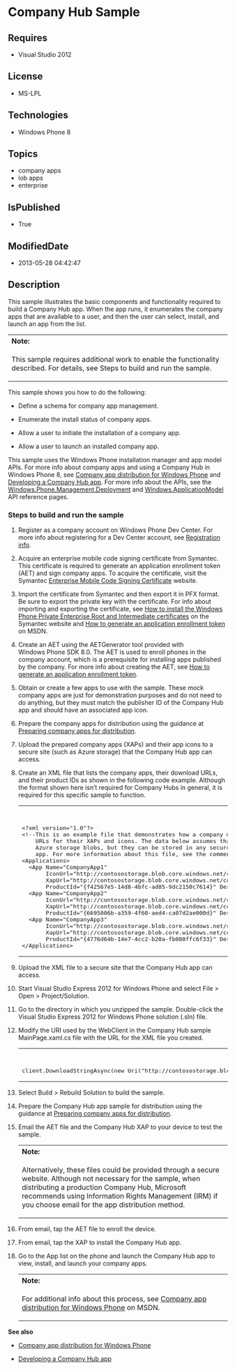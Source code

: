 # Company Hub Sample
## Requires
* Visual Studio 2012
## License
* MS-LPL
## Technologies
* Windows Phone 8
## Topics
* company apps
* lob apps
* enterprise
## IsPublished
* True
## ModifiedDate
* 2013-05-28 04:42:47
## Description

<div id="mainBody">
<p></p>
<div class="introduction">
<p>This sample illustrates the basic components and functionality required to build a Company Hub app. When the app runs, it enumerates the company apps that are available to a user, and then the user can select, install, and launch an app from the list.
</p>
<div class="alert">
<table width="100%" cellspacing="0" cellpadding="0">
<tbody>
<tr>
<th align="left"><b>Note:</b> </th>
</tr>
<tr>
<td>
<p>This sample requires additional work to enable the functionality described. For details, see
<span class="term">Steps to build and run the sample</span>.</p>
</td>
</tr>
</tbody>
</table>
</div>
<p>This sample shows you how to do the following:</p>
<ul>
<li>
<p>Define a schema for company app management.</p>
</li><li>
<p>Enumerate the install status of company apps.</p>
</li><li>
<p>Allow a user to initiate the installation of a company app.</p>
</li><li>
<p>Allow a user to launch an installed company app.</p>
</li></ul>
<p>This sample uses the Windows Phone installation manager and app model APIs. For more info about company apps and using a Company Hub in Windows&nbsp;Phone&nbsp;8, see
<a href="http://msdn.microsoft.com/en-us/library/windowsphone/develop/jj206943(v=vs.105).aspx">
Company app distribution for Windows Phone</a> and <a href="http://msdn.microsoft.com/en-us/library/windowsphone/develop/jj720571(v=vs.105).aspx">
Developing a Company Hub app</a>. For more info about the APIs, see the <a href="http://msdn.microsoft.com/en-us/library/windowsphone/develop/windows.phone.management.deployment(v=vs.105).aspx">
Windows.Phone.Management.Deployment</a> and <a href="http://msdn.microsoft.com/en-us/library/windowsphone/develop/windows.applicationmodel.aspx">
Windows.ApplicationModel</a> API reference pages.</p>
<p></p>
<h3 class="procedureSubHeading">Steps to build and run the sample</h3>
<div class="subSection">
<ol>
<li>
<p>Register as a company account on Windows Phone Dev Center. For more info about registering for a Dev Center account, see
<a href="http://msdn.microsoft.com/en-us/library/windowsphone/develop/jj206719(v=vs.105).aspx">
Registration info</a>.</p>
</li><li>
<p>Acquire an enterprise mobile code signing certificate from Symantec. This certificate is required to generate an application enrollment token (AET) and sign company apps. To acquire the certificate, visit the Symantec
<a href="http://go.microsoft.com/fwlink/?LinkId=268441">Enterprise Mobile Code Signing Certificate</a> website.</p>
</li><li>
<p>Import the certificate from Symantec and then export it in PFX format. Be sure to export the private key with the certificate. For info about importing and exporting the certificate, see
<a href="http://go.microsoft.com/fwlink/?LinkId=299100">How to install the Windows Phone Private Enterprise Root and Intermediate certificates</a> on the Symantec website and
<a href="http://msdn.microsoft.com/en-us/library/windowsphone/develop/jj735576(v=vs.105).aspx">
How to generate an application enrollment token</a> on MSDN.</p>
</li><li>
<p>Create an AET using the AETGenerator tool provided with Windows&nbsp;Phone&nbsp;SDK&nbsp;8.0. The AET is used to enroll phones in the company account, which is a prerequisite for installing apps published by the company. For more info about creating the AET, see
<a href="http://msdn.microsoft.com/en-us/library/windowsphone/develop/jj735576(v=vs.105).aspx">
How to generate an application enrollment token</a>.</p>
</li><li>
<p>Obtain or create a few apps to use with the sample. These mock company apps are just for demonstration purposes and do not need to do anything, but they must match the publisher ID of the Company Hub app and should have an associated app icon.</p>
</li><li>
<p>Prepare the company apps for distribution using the guidance at <a href="http://msdn.microsoft.com/en-us/library/windowsphone/develop/dn168929(v=vs.105).aspx">
Preparing company apps for distribution</a>.</p>
</li><li>
<p>Upload the prepared company apps (XAPs) and their app icons to a secure site (such as Azure storage) that the Company Hub app can access.</p>
</li><li>
<p>Create an XML file that lists the company apps, their download URLs, and their product IDs as shown in the following code example. Although the format shown here isn’t required for Company Hubs in general, it is required for this specific sample to function.</p>
<div class="code"><span>
<table width="100%" cellspacing="0" cellpadding="0">
<tbody>
<tr>
<th>&nbsp;</th>
<th></th>
</tr>
<tr>
<td colspan="2">
<pre>&lt;?xml version=&quot;1.0&quot;?&gt;
&lt;!--This is an example file that demonstrates how a company might expose metadata and download 
    URLs for their XAPs and icons. The data below assumes that the XAPs and icons are stored in
    Azure storage blobs, but they can be stored in any secure site that is accessible from the 
    app. For more information about this file, see the comments in MainPage.xaml.cs.--&gt;
&lt;Applications&gt;
  &lt;App Name=&quot;CompanyApp1&quot;
       IconUrl=&quot;http://contosostorage.blob.core.windows.net/companyapps/CompanyApp1.png&quot;
       XapUrl=&quot;http://contosostorage.blob.core.windows.net/companyapps/CompanyApp1_Debug_AnyCPU.xap&quot; Version=&quot;1.0.0.0&quot;
       ProductId=&quot;{f42567e5-14d8-4bfc-ad05-9dc2150c7614}&quot; Description=&quot;This is CompanyApp1&quot; /&gt; 
  &lt;App Name=&quot;CompanyApp2&quot;
       IconUrl=&quot;http://contosostorage.blob.core.windows.net/companyapps/CompanyApp2.png&quot;
       XapUrl=&quot;http://contosostorage.blob.core.windows.net/companyapps/CompanyApp2_Debug_AnyCPU.xap&quot; Version=&quot;1.0.0.0&quot;
       ProductId=&quot;{6695006b-a359-4f60-aed4-ca07d2ae000d}&quot; Description=&quot;This is CompanyApp2&quot; /&gt;
  &lt;App Name=&quot;CompanyApp3&quot;
       IconUrl=&quot;http://contosostorage.blob.core.windows.net/companyapps/CompanyApp3.png&quot;
       XapUrl=&quot;http://contosostorage.blob.core.windows.net/companyapps/CompanyApp3_Debug_AnyCPU.xap&quot; Version=&quot;1.0.0.0&quot;
       ProductId=&quot;{4776d64b-14e7-4cc2-b20a-fb080ffc6f33}&quot; Description=&quot;This is CompanyApp3&quot; /&gt; 
&lt;/Applications&gt;</pre>
</td>
</tr>
</tbody>
</table>
</span></div>
</li><li>
<p>Upload the XML file to a secure site that the Company Hub app can access.</p>
</li><li>
<p>Start Visual Studio Express 2012 for Windows&nbsp;Phone and select <span class="ui">
File</span> &gt; <span class="ui">Open</span> &gt; <span class="ui">Project/Solution</span>.
</p>
</li><li>
<p>Go to the directory in which you unzipped the sample. Double-click the Visual Studio Express 2012 for Windows&nbsp;Phone solution (<span class="label">.sln</span>) file.</p>
</li><li>
<p>Modify the URI used by the <span value="WebClient"><span class="keyword">WebClient</span></span> in the Company Hub sample MainPage.xaml.cs file with the URL for the XML file you created.
</p>
<div class="code"><span>
<table width="100%" cellspacing="0" cellpadding="0">
<tbody>
<tr>
<th>&nbsp;</th>
<th></th>
</tr>
<tr>
<td colspan="2">
<pre>client.DownloadStringAsync(new Uri(&quot;http://contosostorage.blob.core.windows.net/companyapps/Applications.xml&quot;));</pre>
</td>
</tr>
</tbody>
</table>
</span></div>
</li><li>
<p>Select <span class="ui">Build</span> &gt; <span class="ui">Rebuild Solution</span> to build the sample.</p>
</li><li>
<p>Prepare the Company Hub app sample for distribution using the guidance at <a href="http://msdn.microsoft.com/en-us/library/windowsphone/develop/dn168929(v=vs.105).aspx">
Preparing company apps for distribution</a>.</p>
</li><li>
<p>Email the AET file and the Company Hub XAP to your device to test the sample.</p>
<div class="alert">
<table width="100%" cellspacing="0" cellpadding="0">
<tbody>
<tr>
<th align="left"><b>Note:</b> </th>
</tr>
<tr>
<td>
<p>Alternatively, these files could be provided through a secure website. Although not necessary for the sample, when distributing a production Company Hub, Microsoft recommends using Information Rights Management (IRM) if you choose email for the app distribution
 method.</p>
</td>
</tr>
</tbody>
</table>
</div>
</li><li>
<p>From email, tap the AET file to enroll the device.</p>
</li><li>
<p>From email, tap the XAP to install the Company Hub app.</p>
</li><li>
<p>Go to the App list on the phone and launch the Company Hub app to view, install, and launch your company apps.</p>
<div class="alert">
<table width="100%" cellspacing="0" cellpadding="0">
<tbody>
<tr>
<th align="left"><b>Note:</b> </th>
</tr>
<tr>
<td>
<p>For additional info about this process, see <a href="http://msdn.microsoft.com/en-us/library/windowsphone/develop/jj206943(v=vs.105).aspx">
Company app distribution for Windows Phone</a> on MSDN.</p>
</td>
</tr>
</tbody>
</table>
</div>
</li></ol>
</div>
<p><b>See also</b> </p>
<ul>
<li>
<p><a href="http://msdn.microsoft.com/en-us/library/windowsphone/develop/jj206943(v=vs.105).aspx">Company app distribution for Windows Phone</a>
</p>
</li><li>
<p><a href="http://msdn.microsoft.com/en-us/library/windowsphone/develop/jj206943(v=vs.105).aspx">Developing a Company Hub app</a>
</p>
</li></ul>
</div>
</div>
